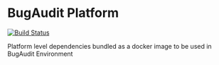 # BugAudit Platform
[![Build Status](https://gitlab.com/bugaudit/bugaudit-platform/badges/master/pipeline.svg)](https://gitlab.com/bugaudit/bugaudit-platform/pipelines)

Platform level dependencies bundled as a docker image to be used in BugAudit Environment
